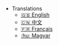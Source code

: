 - Translations
  - [:uk: English](/)
  - [:cn: 中文](/zh-cn/)
  - [:fr: Français](/fr-fr/)
  - [:hu: Magyar](/hu-hu/)
